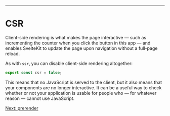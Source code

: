 ------
# **CSR**
Client-side rendering is what makes the page interactive — such as incrementing the counter when you click the button in this app — and enables SvelteKit to update the page upon navigation without a full-page reload.

As with `ssr`, you can disable client-side rendering altogether:
```javascript title="src/routes/part4/page-options/csr/+page.server.ts"
export const csr = false;
```
This means that no JavaScript is served to the client, but it also means that your components are no longer interactive. It can be a useful way to check whether or not your application is usable for people who — for whatever reason — cannot use JavaScript.

[Next: prerender](/part4/page-options/prerender)

